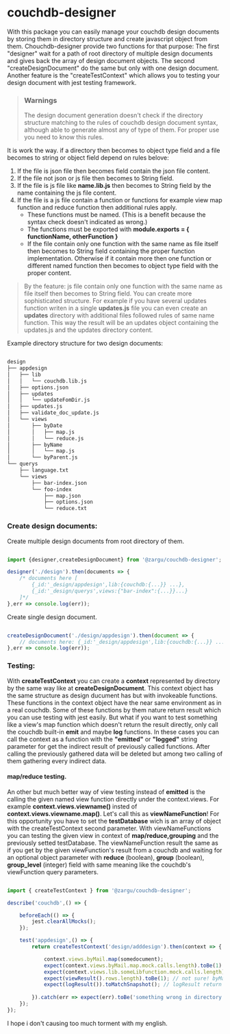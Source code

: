 # couchdb-designer

With this package you can easily manage your couchdb design documents by storing them in directory structure and create javascript object from them. Chouchdb-designer provide two functions for that purpose: The first "designer" wait for a path of root directory of multiple design documents and gives back the array of design document objects. The second "createDesignDocument" do the same but only with one design document. Another feature is the "createTestContext" which allows you to testing your design document with jest testing framework.

>### Warnings
>The design document generation doesn't check if the directory structure matching to the rules of couchdb design document syntax, although able to generate almost any of type of them. For proper use you need to know this rules. 

It is work the way. if a directory then becomes to object type field and a file becomes to string or object field depend on rules belove:
1. If the file is json file then becomes field contain the json file content.
2. If the file not json or js file then becomes to String field.
3. If the file is js file like **name.lib.js** then becomes to String field by the name containing the js file content.
4. If the file is a js file contain a function or functions for example view map function and reduce function then additional rules apply.
     - These functions must be named. (This is a benefit because the syntax check doesn't indicated as wrong.)
     - The functions must be exported with **module.exports = { functionName, otherFunction }**
     - If the file contain only one function with the same name as file itself then becomes to String field containing the proper function implementation. Otherwise if it contain more then one function or different named function then becomes to object type field with the proper content.

>By the feature: js file contain only one function with the same name as file itself then becomes to String field. You can create more sophisticated structure. For example if you have several updates function writen in a single **updates.js** file you can even create an **updates** directory with additional files followed rules of same name function. This way the result will be an updates object containing the updates.js and the updates directory content.

Example directory structure for two design documents:

```bash

design
├── appdesign
│   ├── lib
│   │   └── couchdb.lib.js
│   ├── options.json
│   ├── updates
│   │   └── updateFomDir.js
│   ├── updates.js
│   ├── validate_doc_update.js
│   └── views
│       ├── byDate
│       │   ├── map.js
│       │   └── reduce.js
│       ├── byName
│       │   └── map.js
│       └── byParent.js
└── querys
    ├── language.txt
    └── views
        ├── bar-index.json
        └── foo-index
            ├── map.json
            ├── options.json
            └── reduce.txt

```

### Create design documents:

Create multiple design documents from root directory of them.

```javascript

import {designer,createDesignDocument} from '@zargu/couchdb-designer';

designer('./design').then(documents => {
    /* documents here [
        {_id:'_design/appdesign',lib:{couchdb:{...}} ...},
        {_id:'_design/querys',views:{"bar-index":{...}}...}
    ]*/
},err => console.log(err));

```

Create single design document.

```javascript

createDesignDocument('./design/appdesign').then(document => {
    // documents here: {_id:'_design/appdesign',lib:{couchdb:{...}} ...}
},err => console.log(err));

```

### Testing:

With **createTestContext** you can create a **context** represented by directory by the same way like at **createDesignDocument**. This context object has the same structure as design ducument has but with invokeable functions. These functions in the context object have the near same environment as in a real couchdb. Some of these functions by them nature return result which you can use testing with jest easily. But what if you want to test something like a view's map function which doesn't return the result directly, only call the couchdb built-in **emit** and maybe **log** functions. In these cases you can call the context as a function with the **"emitted"** or **"logged"** string parameter for get the indirect result of previously called functions. After calling the previously gathered data will be deleted but among two calling of them gathering every indirect data.

#### map/reduce testing.

An other but much better way of view testing instead of **emitted** is the calling the given named view function directly under the context.views. For example **context.views.viewname()** insted of **context.views.viewname.map()**. Let's call this as **viewNameFunction**! For this opportunity you have to set the **testDatabase** wich is an array of object with the createTestContext second parameter. With viewNameFunctions you can testing the given view in context of **map/reduce,grouping** and the previously setted testDatabase. The viewNameFunction result the same as if you get by the given viewFunction's result from a couchdb and waiting for an optional object parameter with **reduce** (boolean), **group** (boolean), **group_level** (integer) field with same meaning like the couchdb's viewFunction query parameters.

```javascript

import { createTestContext } from '@zargu/couchdb-designer';

describe('couchdb',() => {

    beforeEach(() => {
        jest.clearAllMocks();
    });

    test('appdesign',() => {
        return createTestContext('design/adddesign').then(context => {

            context.views.byMail.map(somedocument);
            expect(context.views.byMail.map.mock.calls.length).toBe(1) // sure! byMail.map itself a mockFunction as well.
            expect(context.views.lib.someLibfunction.mock.calls.length).toBe(1); // byMail.map invoke someLibfunction
            expect(viewResult().rows.length).toBe(1); // not sure! byMail.map maybe invoke builtin emit function more than once.
            expect(logResult()).toMatchSnapshot(); // logResult return multiline String of expected couchdb log.
            
        }).catch(err => expect(err).toBe('something wrong in directory structure'));
    });
});

```

I hope i don't causing too much torment with my english.